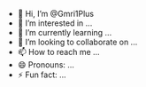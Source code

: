 - 👋 Hi, I’m @Gmri1Plus
- 👀 I’m interested in ...
- 🌱 I’m currently learning ...
- 💞️ I’m looking to collaborate on ...
- 📫 How to reach me ...
- 😄 Pronouns: ...
- ⚡ Fun fact: ...

<!---
Gmri1Plus/Gm.Robiul islam is a ✨ special ✨ repository because its `README.md` (this file) appears on your GitHub profile.
You can click the Preview link to take a look at your changes.
--->
